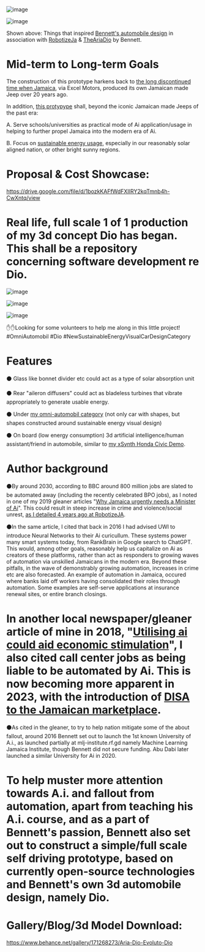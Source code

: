 
![image](https://github.com/g0dEngineer/DIO-EVOLUTO-DIO/blob/main/data/images/0.png)

![image](https://github.com/g0dEngineer/DIO-EVOLUTO-DIO/blob/main/data/images/1.jpg)

Shown above: Things that inspired [Bennett's automobile design](https://www.behance.net/gallery/171268273/Aria-Dio-Evoluto-Dio) in association with [RobotizeJa](https://github.com/JordanMicahBennett/ROBOTIZE_JA/blob/master/data/FAILURE-TO-ROBOTIZE-JAMAICA.md) & [TheAriaDio](https://www.facebook.com/TheAriaDio) by Bennett.

# Mid-term to Long-term Goals 

The construction of this prototype harkens back to [the long discontinued time when Jamaica](https://www.orlandosentinel.com/2003/08/30/jamaica-enters-auto-business-with-1st-island-cruiser-jeep-2/), via Excel Motors, produced its own Jamaican made Jeep over 20 years ago.

In addition, [this protypype](https://www.behance.net/gallery/171268273/Aria-Dio-Evoluto-Dio) shall, beyond the iconic Jamaican made Jeeps of the past era:

A. Serve schools/universities as practical mode of Ai application/usage in helping to further propel Jamaica into the modern era of Ai.

B. Focus on [sustainable energy usage](https://www.behance.net/gallery/125520935/TheOmniAutomobil-Sustainable-Energy-Visual-Car-Design), especially in our reasonably solar aligned nation, or other bright sunny regions.


# Proposal & Cost Showcase:

https://drive.google.com/file/d/1bozkKAFfWdFXIIRY2kqTmnb4h-CwXntq/view



# Real life, full scale 1 of 1 production of my 3d concept Dio has began. This shall be a repository concerning software development re Dio.


![image](https://github.com/g0dEngineer/DIO-EVOLUTO-DIO/blob/main/data/images/1-annotated.png)

![image](https://github.com/g0dEngineer/DIO-EVOLUTO-DIO/blob/main/data/images/5-annotated.png)

![image](https://github.com/g0dEngineer/DIO-EVOLUTO-DIO/blob/main/data/images/3%20-%20annotated.png)



✋✋Looking for some volunteers to help me along in this little project!
#OmniAutomobil #Dio #NewSustainableEnergyVisualCarDesignCategory




# Features

⚫ Glass like bonnet divider etc could act as a type of solar absorption unit

⚫ Rear "aileron diffusers" could act as bladeless turbines that vibrate appropriately to generate usable energy.

⚫ Under [my omni-automobil category](https://www.behance.net/gallery/125520935/TheOmniAutomobil-Sustainable-Energy-Visual-Car-Design) (not only car with shapes, but shapes constructed around sustainable energy visual design)

⚫ On board (low energy consumption) 3d artificial intelligence/human assistant/friend in automobile, similar to [my xSynth Honda Civic Demo](https://youtu.be/pxgLJSd3_-s).




# Author background

⚫By around 2030, according to BBC around 800 million jobs are slated to be automated away (including the recently celebrated BPO jobs), as I noted in one of my 2019 gleaner articles "[Why Jamaica urgently needs a Minister of Ai](https://jamaica-gleaner.com/article/news/20191229/why-jamaica-urgently-needs-minister-artificial-intelligence)". This could result in steep increase in crime and violence/social unrest, [as I detailed 4 years ago at RobotizeJA](https://github.com/JordanMicahBennett/ROBOTIZE_JA/blob/master/data/FAILURE-TO-ROBOTIZE-JAMAICA.md). 

⚫In the same article, I cited that back in 2016 I had advised UWI to introduce Neural Networks to their Ai curicullum. These systems power many smart systems today, from RankBrain in Google search to ChatGPT. This would, among other goals, reasonably help us capitalize on Ai as creators of these platforms, rather than act as responders to growing waves of automation via unskilled Jamaicans in the modern era. Beyond these pitfalls, in the wave of demonstrably growing automation, increases in crime etc are also forecasted. An example of automation in Jamaica, occured where banks laid off workers having consolidated their roles through automation. Some examples are self-serve applications at insurance renewal sites, or entire branch closings.

# In another local newspaper/gleaner article of mine in 2018, "[Utilising ai could aid economic stimulation](https://jamaica-gleaner.com/article/news/20180604/artificial-intelligence-and-economy-utilising-artificial-intelligence-could)", I also cited call center jobs as being liable to be automated by Ai. This is now becoming more apparent in 2023, with the introduction of [DISA to the Jamaican marketplace](https://www.instagram.com/p/CsxdWiot1PY/).

⚫As cited in the gleaner, to try to help nation mitigate some of the about fallout, around 2016 Bennett set out to launch the 1st known University of A.i., as launched partially at mlj-institute.rf.gd namely Machine Learning Jamaica Institute, though Bennett did not secure funding. Abu Dabi later launched a similar University for Ai in 2020.

# To help muster more attention towards A.i. and fallout from automation, apart from teaching his A.i. course, and as a part of Bennett's passion, Bennett also set out to construct a simple/full scale self driving prototype, based on currently open-source technologies and Bennett's own 3d automobile design, namely Dio.



# Gallery/Blog/3d Model Download:

https://www.behance.net/gallery/171268273/Aria-Dio-Evoluto-Dio


